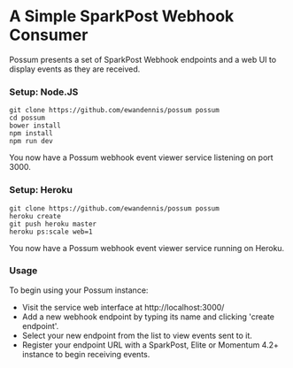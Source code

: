 # A Simple SparkPost Webhook Consumer

Possum presents a set of SparkPost Webhook endpoints and a web UI to display events as they are received.

### Setup: Node.JS
```
git clone https://github.com/ewandennis/possum possum
cd possum
bower install
npm install
npm run dev
```

You now have a Possum webhook event viewer service listening on port 3000.

### Setup: Heroku
```
git clone https://github.com/ewandennis/possum possum
heroku create
git push heroku master
heroku ps:scale web=1
```

You now have a Possum webhook event viewer service running on Heroku.

### Usage
To begin using your Possum instance:

* Visit the service web interface at http://localhost:3000/ 
* Add a new webhook endpoint by typing its name and clicking 'create endpoint'.
* Select your new endpoint from the list to view events sent to it.
* Register your endpoint URL with a SparkPost, Elite or Momentum 4.2+ instance to begin receiving events.


